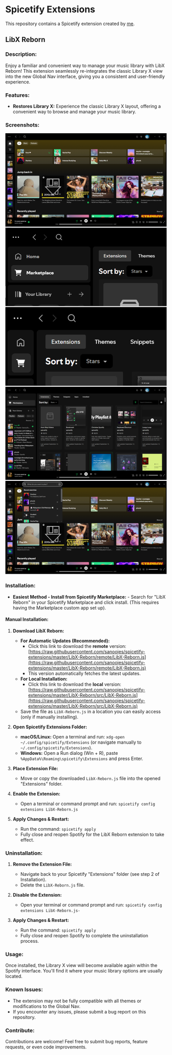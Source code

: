 # Spicetify Extensions

This repository contains a Spicetify extension created by [me](github.com/sanoojes).

## LibX Reborn

### **Description:**

Enjoy a familiar and convenient way to manage your music library with LibX Reborn! This extension seamlessly re-integrates the classic Library X view into the new Global Nav interface, giving you a consistent and user-friendly experience.

### **Features:**

- **Restores Library X:** Experience the classic Library X layout, offering a convenient way to browse and manage your music library.

### **Screenshots:**

![LibX Reborn Screenshot](./LibX-Reborn/assets/sc1.png)
![LibX Reborn Screenshot](./LibX-Reborn/assets/sc2.png)
![LibX Reborn Screenshot](./LibX-Reborn/assets/sc3.png)
![LibX Reborn Screenshot](./LibX-Reborn/assets/sc4.png)
![LibX Reborn Screenshot](./LibX-Reborn/assets/sc5.png)

### Installation:

- **Easiest Method - Install from Spicetify Marketplace:**
      - Search for "LibX Reborn" in your Spicetify Marketplace and click install.  (This requires having the Marketplace custom app set up).

#### **Manual Installation:** 
1. **Download LibX Reborn:**
   - **For Automatic Updates (Recommended):** 
     - Click this link to download the **remote** version: [https://raw.githubusercontent.com/sanoojes/spicetify-extensions/master/LibX-Reborn/remote/LibX-Reborn.js](https://raw.githubusercontent.com/sanoojes/spicetify-extensions/master/LibX-Reborn/remote/LibX-Reborn.js) 
     - This version automatically fetches the latest updates.
   - **For Local Installation:**
     - Click this link to download the **local** version: [https://raw.githubusercontent.com/sanoojes/spicetify-extensions/master/LibX-Reborn/src/LibX-Reborn.js](https://raw.githubusercontent.com/sanoojes/spicetify-extensions/master/LibX-Reborn/src/LibX-Reborn.js) 
   - Save the file as `LibX-Reborn.js` in a location you can easily access (only if manually installing).

2. **Open Spicetify Extensions Folder:**
   - **macOS/Linux:** Open a terminal and run: `xdg-open ~/.config/spicetify/Extensions` (or navigate manually to `~/.config/spicetify/Extensions`).
   - **Windows:** Open a Run dialog (Win + R), paste `%AppData%\Roaming\spicetify\Extensions` and press Enter.

3. **Place Extension File:**
   - Move or copy the downloaded `LibX-Reborn.js` file into the opened "Extensions" folder.

4. **Enable the Extension:**
   - Open a terminal or command prompt and run: `spicetify config extensions LibX-Reborn.js`

5. **Apply Changes & Restart:**
   - Run the command: `spicetify apply`
   - Fully close and reopen Spotify for the LibX Reborn extension to take effect. 

### Uninstallation:

1. **Remove the Extension File:**
   - Navigate back to your Spicetify "Extensions" folder (see step 2 of Installation).
   - Delete the `LibX-Reborn.js` file.

2. **Disable the Extension:**
   - Open your terminal or command prompt and run: `spicetify config extensions LibX-Reborn.js-`

3. **Apply Changes & Restart:**
   - Run the command: `spicetify apply`
   - Fully close and reopen Spotify to complete the uninstallation process.

### **Usage:**

Once installed, the Library X view will become available again within the Spotify interface. You'll find it where your music library options are usually located.

### **Known Issues:**

- The extension may not be fully compatible with all themes or modifications to the Global Nav.
- If you encounter any issues, please submit a bug report on this repository.

### **Contribute:**

Contributions are welcome! Feel free to submit bug reports, feature requests, or even code improvements.
